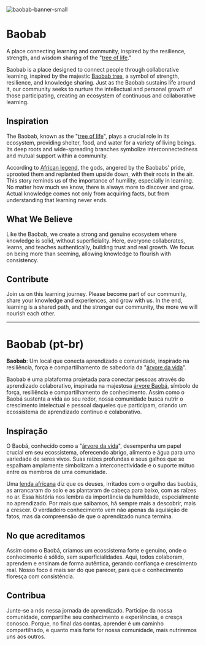 
![baobab-banner-small](https://github.com/user-attachments/assets/2301ae2a-9dd9-46d4-baf7-1e56061e9359)

# Baobab

A place connecting learning and community, inspired by the resilience, strength, and wisdom sharing of the "[tree of life](https://en.wikipedia.org/wiki/Adansonia)."

Baobab is a place designed to connect people through collaborative learning, inspired by the majestic [Baobab tree](https://en.wikipedia.org/wiki/Adansonia), a symbol of strength, resilience, and knowledge sharing. Just as the Baobab sustains life around it, our community seeks to nurture the intellectual and personal growth of those participating, creating an ecosystem of continuous and collaborative learning.

## Inspiration

The Baobab, known as the "[tree of life](https://en.wikipedia.org/wiki/Adansonia)", plays a crucial role in its ecosystem, providing shelter, food, and water for a variety of living beings. Its deep roots and wide-spreading branches symbolize interconnectedness and mutual support within a community.

According to [African legend](https://animals.sandiegozoo.org/animals/baobab), the gods, angered by the Baobabs’ pride, uprooted them and replanted them upside down, with their roots in the air. This story reminds us of the importance of humility, especially in learning. No matter how much we know, there is always more to discover and grow. Actual knowledge comes not only from acquiring facts, but from understanding that learning never ends.

## What We Believe

Like the Baobab, we create a strong and genuine ecosystem where knowledge is solid, without superficiality. Here, everyone collaborates, learns, and teaches authentically, building trust and real growth. We focus on being more than seeming, allowing knowledge to flourish with consistency.

## Contribute

Join us on this learning journey. Please become part of our community, share your knowledge and experiences, and grow with us. In the end, learning is a shared path, and the stronger our community, the more we will nourish each other.

---

# Baobab (pt-br)

**Baobab**: Um local que conecta aprendizado e comunidade, inspirado na resiliência, força e compartilhamento de sabedoria da "[árvore da vida](https://pt.wikipedia.org/wiki/Adansonia)".

Baobab é uma plataforma projetada para conectar pessoas através do aprendizado colaborativo, inspirada na majestosa [árvore Baobá](https://pt.wikipedia.org/wiki/Adansonia), símbolo de força, resiliência e compartilhamento de conhecimento. Assim como o Baobá sustenta a vida ao seu redor, nossa comunidade busca nutrir o crescimento intelectual e pessoal daqueles que participam, criando um ecossistema de aprendizado contínuo e colaborativo.

## Inspiração

O Baobá, conhecido como a "[árvore da vida](https://pt.wikipedia.org/wiki/Adansonia)", desempenha um papel crucial em seu ecossistema, oferecendo abrigo, alimento e água para uma variedade de seres vivos. Suas raízes profundas e seus galhos que se espalham amplamente simbolizam a interconectividade e o suporte mútuo entre os membros de uma comunidade.

Uma [lenda africana](https://animals.sandiegozoo.org/animals/baobab) diz que os deuses, irritados com o orgulho das baobás, as arrancaram do solo e as plantaram de cabeça para baixo, com as raízes no ar. Essa história nos lembra da importância da humildade, especialmente no aprendizado. Por mais que saibamos, há sempre mais a descobrir, mais a crescer. O verdadeiro conhecimento vem não apenas da aquisição de fatos, mas da compreensão de que o aprendizado nunca termina.

## No que acreditamos

Assim como o Baobá, criamos um ecossistema forte e genuíno, onde o conhecimento é sólido, sem superficialidades. Aqui, todos colaboram, aprendem e ensinam de forma autêntica, gerando confiança e crescimento real. Nosso foco é mais ser do que parecer, para que o conhecimento floresça com consistência.

## Contribua

Junte-se a nós nessa jornada de aprendizado. Participe da nossa comunidade, compartilhe seu conhecimento e experiências, e cresça conosco. Porque, no final das contas, aprender é um caminho compartilhado, e quanto mais forte for nossa comunidade, mais nutriremos uns aos outros.

